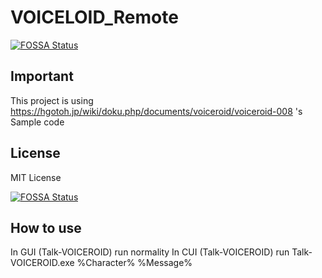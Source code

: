 # VOICELOID_Remote
[![FOSSA Status](https://app.fossa.com/api/projects/git%2Bgithub.com%2Fmkaraki%2FVOICEROID_Remote.svg?type=shield)](https://app.fossa.com/projects/git%2Bgithub.com%2Fmkaraki%2FVOICEROID_Remote?ref=badge_shield)


## Important
This project is using https://hgotoh.jp/wiki/doku.php/documents/voiceroid/voiceroid-008 's Sample code

## License
MIT License


[![FOSSA Status](https://app.fossa.com/api/projects/git%2Bgithub.com%2Fmkaraki%2FVOICEROID_Remote.svg?type=large)](https://app.fossa.com/projects/git%2Bgithub.com%2Fmkaraki%2FVOICEROID_Remote?ref=badge_large)

## How to use
In GUI (Talk-VOICEROID) run normality
In CUI (Talk-VOICEROID) run Talk-VOICEROID.exe %Character% %Message%